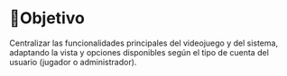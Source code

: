 # 🎯Objetivo 

Centralizar las funcionalidades principales del videojuego y del sistema, adaptando la vista y opciones disponibles según el tipo de cuenta del usuario (jugador o administrador).